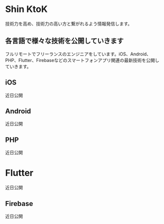 # Shin KtoK

技術力を高め、技術力の高い方と繋がれるよう情報発信します。

## 各言語で様々な技術を公開していきます

フルリモートでフリーランスのエンジニアをしています。iOS、Android、PHP、Flutter、Firebaseなどのスマートフォンアプリ関連の最新技術を公開していきます。

## iOS

近日公開

## Android

近日公開

## PHP

近日公開

# Flutter

近日公開

## Firebase

近日公開


